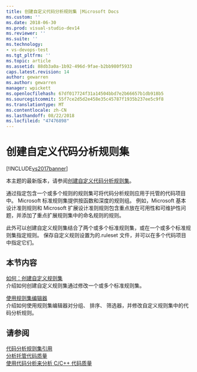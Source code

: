 ```yaml
---
title: 创建自定义代码分析规则集 |Microsoft Docs
ms.custom: ''
ms.date: 2018-06-30
ms.prod: visual-studio-dev14
ms.reviewer: ''
ms.suite: ''
ms.technology:
- vs-devops-test
ms.tgt_pltfrm: ''
ms.topic: article
ms.assetid: 88db3a0a-1b92-496d-9fae-b2bb980f5933
caps.latest.revision: 14
author: gewarren
ms.author: gewarren
manager: wpickett
ms.openlocfilehash: 67df017724f31a14504bbd7e2b66657b1db918b5
ms.sourcegitcommit: 55f7ce2d5d2e458e35c45787f1935b237ee5c9f8
ms.translationtype: MT
ms.contentlocale: zh-CN
ms.lasthandoff: 08/22/2018
ms.locfileid: "47476898"
---
```

# <a name="creating-custom-code-analysis-rule-sets"></a>创建自定义代码分析规则集
[!INCLUDE[vs2017banner](../includes/vs2017banner.md)]

本主题的最新版本，请参阅[创建自定义代码分析规则集](https://docs.microsoft.com/visualstudio/code-quality/creating-custom-code-analysis-rule-sets)。  
  
通过指定包含一个或多个规则的规则集可将代码分析规则应用于托管的代码项目中。 Microsoft 标准规则集提供按函数和深度的规则组。 例如，Microsoft 基本设计准则规则和 Microsoft 扩展设计准则规则包含重点放在可用性和可维护性问题，并添加了重点扩展规则集中的命名规则的规则。  
  
 此外可以创建自定义规则集结合了两个或多个标准规则集，或在一个或多个标准规则集指定规则。 保存自定义规则设置为的.ruleset 文件，并可以在多个代码项目中指定它们。  
  
## <a name="in-this-section"></a>本节内容  
 [如何：创建自定义规则集](../code-quality/how-to-create-a-custom-rule-set.md)  
 介绍如何创建自定义规则集通过修改一个或多个标准规则集。  
  
 [使用规则集编辑器](../code-quality/working-in-the-code-analysis-rule-set-editor.md)  
 介绍如何使用规则集编辑器对分组、 排序、 筛选器，并修改自定义规则集中的代码分析规则。  
  
## <a name="see-also"></a>请参阅  
 [代码分析规则集引用](../code-quality/code-analysis-rule-set-reference.md)   
 [分析托管代码质量](../code-quality/analyzing-managed-code-quality-by-using-code-analysis.md)   
 [使用代码分析来分析 C/C++ 代码质量](../code-quality/analyzing-c-cpp-code-quality-by-using-code-analysis.md)



